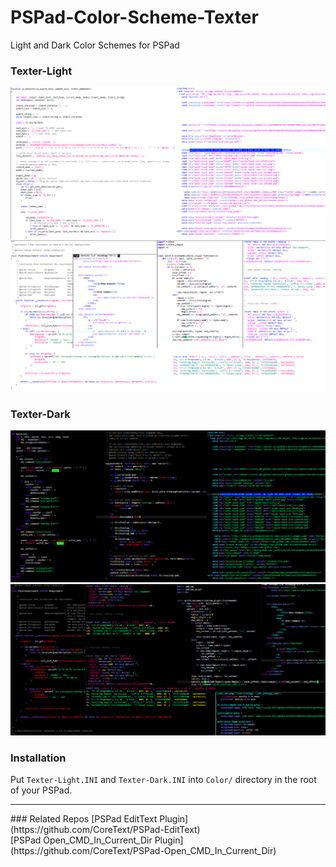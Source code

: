 # PSPad-Color-Scheme-Texter
Light and Dark Color Schemes for PSPad

### Texter-Light
![](https://raw.githubusercontent.com/CoreText/PSPad-Color-Scheme-Texter/master/Texter-Light.png) <br />
![](https://raw.githubusercontent.com/CoreText/PSPad-Color-Scheme-Texter/master/Texter-Light-.png)

### Texter-Dark
![](https://raw.githubusercontent.com/CoreText/PSPad-Color-Scheme-Texter/master/Texter-Dark.png) <br />
![](https://raw.githubusercontent.com/CoreText/PSPad-Color-Scheme-Texter/master/Texter-Dark-.png)

### Installation
Put `Texter-Light.INI` and `Texter-Dark.INI` into `Color/` directory in the root of your PSPad.

<hr />
### Related Repos
[PSPad EditText Plugin](https://github.com/CoreText/PSPad-EditText) <br />
[PSPad Open_CMD_In_Current_Dir Plugin](https://github.com/CoreText/PSPad-Open_CMD_In_Current_Dir)

